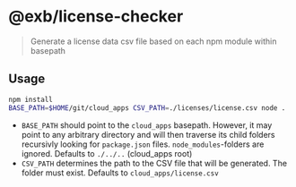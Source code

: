 # @exb/license-checker

> Generate a license data csv file based on each npm module within basepath

## Usage

```bash
npm install
BASE_PATH=$HOME/git/cloud_apps CSV_PATH=./licenses/license.csv node .
```

* `BASE_PATH` should point to the `cloud_apps` basepath. However, it may point to any arbitrary directory and will then
 traverse its child folders recursivly looking for `package.json` files. `node_modules`-folders are ignored.
 Defaults to `./../..` (cloud_apps root)
* `CSV_PATH` determines the path to the CSV file that will be generated. The folder must exist. Defaults to
 `cloud_apps/license.csv`
